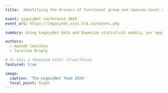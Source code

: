 ```yaml
---
title:  Identifying the drivers of functional group and species-level dynamics over time in an international multi-site grassland experiment.

event: LegacyNet conference 2024
event_url: https://legacynet.scss.tcd.ie/events.php

summary: Using LegacyNet data and Bayesian statistical models, our approach considers how the degree to which realised functional group and species’ proportions deviate from sown proportions and change over the grassland ley duration, and how this is affected by sown species diversity and weather (average extreme minima and maxima temperatures and average precipitation for the defined time periods).

authors:
  - Hannah Comiskey
  - Caroline Brophy

# Is this a featured talk? (true/false)
featured: true

image:
  caption: 'The LegacyNet Team 2024'
  focal_point: Right
---
```

